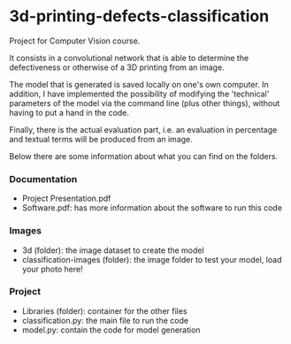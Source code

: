# 3d-printing-defects-classification

Project for Computer Vision course.

It consists in a convolutional network that is able to determine the defectiveness or otherwise of a 3D printing from an image.

The model that is generated is saved locally on one's own computer. In addition, I have implemented the possibility of modifying the 'technical' parameters of the model via the command line (plus other things), without having to put a hand in the code.

Finally, there is the actual evaluation part, i.e. an evaluation in percentage and textual terms will be produced from an image.

Below there are some information about what you can find on the folders.

### Documentation

- Project Presentation.pdf
- Software.pdf: has more information about the software to run this code

### Images

- 3d (folder): the image dataset to create the model
- classification-images (folder): the image folder to test your model, load your photo here!

### Project

- Libraries (folder): container for the other files
- classification.py: the main file to run the code
- model.py: contain the code for model generation
